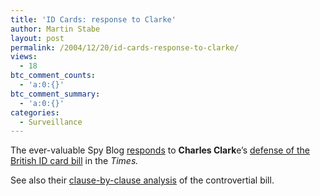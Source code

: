 ```yaml
---
title: 'ID Cards: response to Clarke'
author: Martin Stabe
layout: post
permalink: /2004/12/20/id-cards-response-to-clarke/
views:
  - 18
btc_comment_counts:
  - 'a:0:{}'
btc_comment_summary:
  - 'a:0:{}'
categories:
  - Surveillance
---
```

The ever-valuable Spy Blog [responds][1] to **Charles Clark**e&rsquo;s [defense of the British ID card bill][2] in the *Times.*

See also their [clause-by-clause analysis][3] of the controvertial bill.

 [1]: http://www.spy.org.uk/spyblog/archives/2004/12/charles_clarke_2.html "Spy Blog: Charles Clarke tries to defend ID Cards in The Times"
 [2]: http://www.timesonline.co.uk/article/0,,1072-1409799,00.html
 [3]: http://www.spy.org.uk/icb/